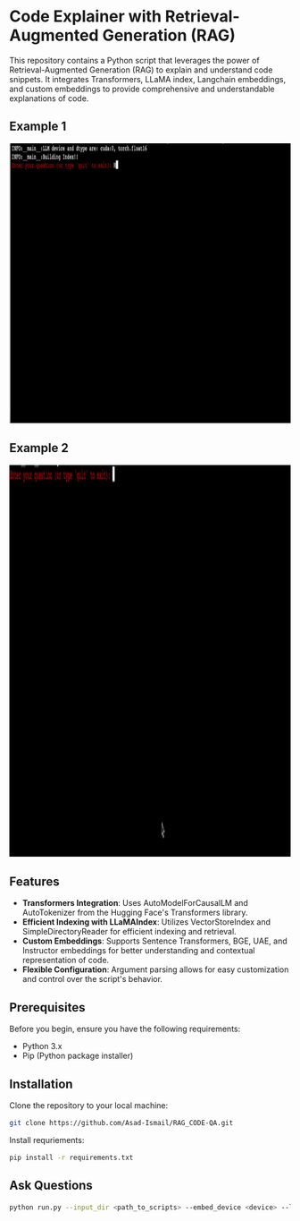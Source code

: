 # Code Explainer with Retrieval-Augmented Generation (RAG)

This repository contains a Python script that leverages the power of Retrieval-Augmented Generation (RAG) to explain and understand code snippets. It integrates Transformers, LLaMA index, Langchain embeddings, and custom embeddings to provide comprehensive and understandable explanations of code.

## Example 1

<p align="center">
  <img src="artifacts/phenome.gif" alt="animated" width="800" height="500" />
</p>

## Example 2

<p align="center">
  <img src="artifacts/scalecam.gif" alt="animated" width="700" height="700" />
</p>

## Features

- **Transformers Integration**: Uses AutoModelForCausalLM and AutoTokenizer from the Hugging Face's Transformers library.
- **Efficient Indexing with LLaMAIndex**: Utilizes VectorStoreIndex and SimpleDirectoryReader for efficient indexing and retrieval.
- **Custom Embeddings**: Supports Sentence Transformers, BGE, UAE, and Instructor embeddings for better understanding and contextual representation of code.
- **Flexible Configuration**: Argument parsing allows for easy customization and control over the script's behavior.

## Prerequisites

Before you begin, ensure you have the following requirements:

- Python 3.x
- Pip (Python package installer)

## Installation

Clone the repository to your local machine:

```bash
git clone https://github.com/Asad-Ismail/RAG_CODE-QA.git
```

Install requriements:

```bash
pip install -r requirements.txt
```

## Ask Questions

```bash
python run.py --input_dir <path_to_scripts> --embed_device <device> --llm_device <device> --model_name <model_name> --embedding_choice <embedding_type>
```


